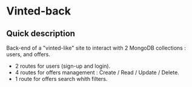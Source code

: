 # Vinted-back

## Quick description
Back-end of a "vinted-like" site to interact with 2 MongoDB collections : users, and offers. 
  
- 2 routes for users (sign-up and login). 
- 4 routes for offers management : Create / Read / Update / Delete. 
- 1 route for offers search whith filters. 
